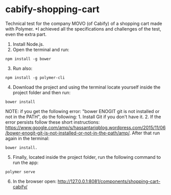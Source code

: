 # cabify-shopping-cart
Technical test for the company MOVO (of Cabify) of a shopping cart made with Polymer. 
*I achieved all the specifications and challenges of the test, even the extra part.

1. Install Node.js.
2. Open the terminal and run: 
```
npm install -g bower
```
3. Run also: 
```
npm install -g polymer-cli
```
4. Download the project and using the terminal locate yourself inside the project folder and then run: 
```
bower install
```
NOTE: if you get the following error: "bower ENOGIT git is not installed or not in the PATH", do the following:
	1. Install Git if you don't have it.
	2. If the error persists follow these short instructions: https://www.google.com/amp/s/hassantariqblog.wordpress.com/2015/11/06/bower-enogit-git-is-not-installed-or-not-in-the-path/amp/. After that run again in the terminal: 
  ```
  bower install.
  ```
5. Finally, located inside the project folder, run the following command to run the app: 
```
polymer serve
```
6. In the browser open: http://127.0.0.1:8081/components/shopping-cart-cabify/
